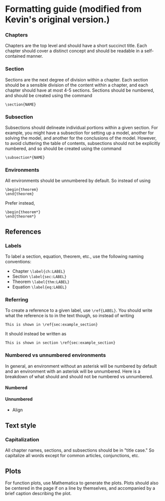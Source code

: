 # Formatting guide (modified from Kevin's original version.)
### Chapters
Chapters are the top level and should have a short succinct title. Each chapter should cover a distinct concept and should be readable in a self-contained manner.

### Section
Sections are the next degree of division within a chapter. Each section should be a sensible division of the content within a chapter, and each chapter should have at most 4-5 sections. Sections should be numbered, and should be created using the command
```
\section{NAME}
```

### Subsection
Subsections should delineate individual portions within a given section. For example, you might have a subsection for setting up a model, another for solving the model, and another for the conclusions of the model. However, to avoid cluttering the table of contents, subsections should not be explicitly numbered, and so should be created using the command
```
\subsection*{NAME}
```

### Environments
All environments should be unnumbered by default. So instead of using
```
\begin{theorem}
\end{theorem}
```
Prefer instead,
```
\begin{theorem*}
\end{theorem*}
```


## References
### Labels
To label a section, equation, theorem, etc., use the following naming conventions:
* Chapter `\label{ch:LABEL}`
* Section `\label{sec:LABEL}`
* Theorem `\label{thm:LABEL}`
* Equation `\label{eq:LABEL}`

### Referring
To create a reference to a given label, use `\ref{LABEL}`. You should write what the reference is to in the text though, so instead of writing
```
This is shown in \ref{sec:example_section}
```
It should instead be written as
```
This is shown in section \ref{sec:example_section}
```

### Numbered vs unnumbered environments
In general, an environment without an asterisk will be numbered by default and an environment with an asterisk will be unnumbered. Here is a breakdown of what should and should not be numbered vs unnumbered.

#### Numbered

#### Unnumbered
* Align


## Text style
### Capitalization
All chapter names, sections, and subsections should be in "title case." So capitalize all words except for common articles, conjunctions, etc. 

## Plots
For function plots, use Mathematica to generate the plots. Plots should also be centered in the page if on a line by themselves, and accompanied by a brief caption describing the plot. 